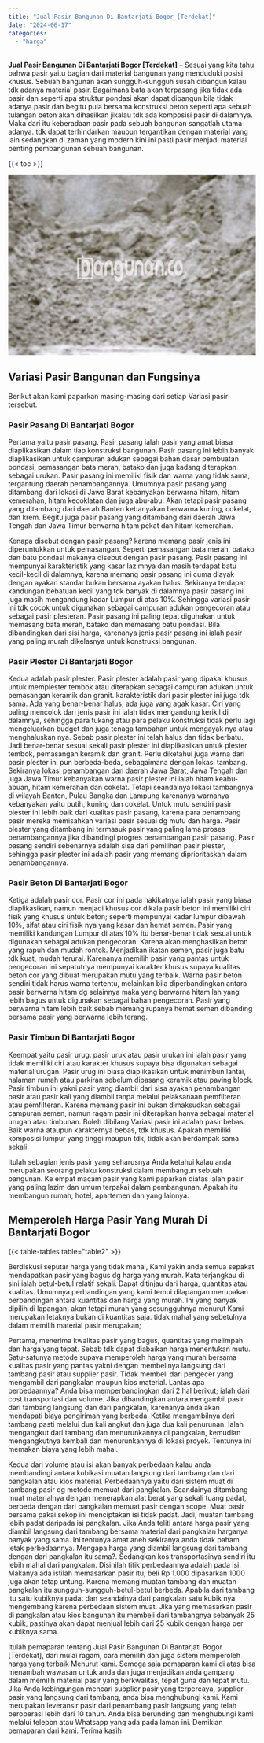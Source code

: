 ```yaml
---
title: "Jual Pasir Bangunan Di Bantarjati Bogor [Terdekat]"
date: "2024-06-17"
categories: 
  - "harga"
---
```


**Jual Pasir Bangunan Di Bantarjati Bogor \[Terdekat\]** – Sesuai yang kita tahu bahwa pasir yaitu bagian dari material bangunan yang menduduki posisi khusus. Sebuah bangunan akan sungguh-sungguh susah dibangun kalau tdk adanya material pasir. Bagaimana bata akan terpasang jika tidak ada pasir dan seperti apa struktur pondasi akan dapat dibangun bila tidak adanya pasir dan begitu pula bersama konstruksi beton seperti apa sebuah tulangan beton akan dihasilkan jikalau tdk ada komposisi pasir di dalamnya. Maka dari itu keberadaan pasir pada sebuah bangunan sangatlah utama adanya. tdk dapat terhindarkan maupun tergantikan dengan material yang lain sedangkan di zaman yang modern kini ini pasti pasir menjadi material penting pembangunan sebuah bangunan.

{{< toc >}}

![Jual Pasir Bangunan Di Bantarjati Bogor [Terdekat]](/images/jual-pasir-bangunan-63.png)

## Variasi Pasir Bangunan dan Fungsinya

Berikut akan kami paparkan masing-masing dari setiap Variasi pasir tersebut.

### Pasir Pasang Di Bantarjati Bogor

Pertama yaitu pasir pasang. Pasir pasang ialah pasir yang amat biasa diaplikasikan dalam tiap konstruksi bangunan. Pasir pasang ini lebih banyak diaplikasikan untuk campuran adukan sebagai bahan dasar pembuatan pondasi, pemasangan bata merah, batako dan juga kadang diterapkan sebagai urukan. Pasir pasang ini memiliki fisik dan warna yang tidak sama, tergantung daerah penambangannya. Umumnya pasir pasang yang ditambang dari lokasi di Jawa Barat kebanyakan berwarna hitam, hitam kemerahan, hitam kecoklatan dan juga abu-abu. Akan tetapi pasir pasang yang ditambang dari daerah Banten kebanyakan berwarna kuning, cokelat, dan krem. Begitu juga pasir pasang yang ditambang dari daerah Jawa Tengah dan Jawa Timur berwarna hitam pekat dan hitam kemerahan.

Kenapa disebut dengan pasir pasang? karena memang pasir jenis ini diperuntukkan untuk pemasangan. Seperti pemasangan bata merah, batako dan batu pondasi makanya disebut dengan pasir pasang. Pasir pasang ini mempunyai karakteristik yang kasar lazimnya dan masih terdapat batu kecil-kecil di dalamnya, karena memang pasir pasang ini cuma diayak dengan ayakan standar bukan bersama ayakan halus. Sekiranya terdapat kandungan bebatuan kecil yang tdk banyak di dalamnya pasir pasang ini juga masih mengandung kadar Lumpur di atas 10%. Sehingga variasi pasir ini tdk cocok untuk digunakan sebagai campuran adukan pengecoran atau sebagai pasir plesteran. Pasir pasang ini paling tepat digunakan untuk memasang bata merah, batako dan memasang batu pondasi. Bila dibandingkan dari sisi harga, karenanya jenis pasir pasang ini ialah pasir yang paling murah dikelasnya untuk konstruksi bangunan.

### Pasir Plester Di Bantarjati Bogor

Kedua adalah pasir plester. Pasir plester adalah pasir yang dipakai khusus untuk memplester tembok atau diterapkan sebagai campuran adukan untuk pemasangan keramik dan granit. karakteristik dari pasir plester ini juga tdk sama. Ada yang benar-benar halus, ada juga yang agak kasar. Ciri yang paling mencolok dari jenis pasir ini ialah tidak mengandung kerikil di dalamnya, sehingga para tukang atau para pelaku konstruksi tidak perlu lagi mengeluarkan budget dan juga tenaga tambahan untuk mengayak nya atau menghaluskan nya. Sebab pasir plester ini telah halus dan tidak berbatu. Jadi benar-benar sesuai sekali pasir plester ini diaplikasikan untuk plester tembok, pemasangan keramik dan granit. Perlu diketahui juga warna dari pasir plester ini pun berbeda-beda, sebagaimana dengan lokasi tambang. Sekiranya lokasi penambangan dari daerah Jawa Barat, Jawa Tengah dan juga Jawa Timur kebanyakan warna pasir plester ini ialah hitam keabu-abuan, hitam kemerahan dan cokelat. Tetapi seandainya lokasi tambangnya di wilayah Banten, Pulau Bangka dan Lampung karenanya warnanya kebanyakan yaitu putih, kuning dan cokelat. Untuk mutu sendiri pasir plester ini lebih baik dari kualitas pasir pasang, karena para penambang pasir mereka memisahkan variasi pasir sesuai dg mutu dan harga. Pasir plester yang ditambang ini termasuk pasir yang paling lama proses penambangannya jika dibandingi progres penambangan pasir pasang. Pasir pasang sendiri sebenarnya adalah sisa dari pemilihan pasir plester, sehingga pasir plester ini adalah pasir yang memang diprioritaskan dalam penambangannya.

### Pasir Beton Di Bantarjati Bogor

Ketiga adalah pasir cor. Pasir cor ini pada hakikatnya ialah pasir yang biasa diaplikasikan, namun menjadi khusus cor dikala pasir beton ini memiliki ciri fisik yang khusus untuk beton; seperti mempunyai kadar lumpur dibawah 10%, sifat atau ciri fisik nya yang kasar dan hemat semen. Pasir yang memiliki kandungan Lumpur di atas 10% itu benar-benar tidak sesuai untuk digunakan sebagai adukan pengecoran. Karena akan menghasilkan beton yang rapuh dan mudah rontok. Menjadikan ikatan semen, pasir juga batu tdk kuat, mudah terurai. Karenanya memilih pasir yang pantas untuk pengecoran ini sepatutnya mempunyai karakter khusus supaya kualitas beton cor yang dibuat merupakan mutu yang terbaik. Warna pasir beton sendiri tidak harus warna tertentu, melainkan bila diperbandingkan antara pasir berwarna hitam dg selainnya maka yang berwarna hitam lah yang lebih bagus untuk digunakan sebagai bahan pengecoran. Pasir yang berwarna hitam lebih baik sebab memang rupanya hemat semen dibanding bersama pasir yang berwarna lebih terang.

### Pasir Timbun Di Bantarjati Bogor

Keempat yaitu pasir urug. pasir uruk atau pasir urukan ini ialah pasir yang tidak memiliki ciri atau karakter khusus supaya bisa digunakan sebagai material urugan. Pasir urug ini biasa diaplikasikan untuk menimbun lantai, halaman rumah atau parkiran sebelum dipasang keramik atau paving block. Pasir timbun ini yakni pasir yang diambil dari sisa ayakan penambangan pasir atau pasir kali yang diambil tanpa melalui pelaksanaan pemfilteran atau pemfilteran. Karena memang pasir ini bukan dimaksudkan sebagai campuran semen, namun ragam pasir ini diterapkan hanya sebagai material urugan atau timbunan. Boleh dibilang Variasi pasir ini adalah pasir bebas. Baik warna ataupun karakternya bebas, tdk khusus. Apakah memiliki komposisi lumpur yang tinggi maupun tdk, tidak akan berdampak sama sekali.

Itulah sebagian jenis pasir yang seharusnya Anda ketahui kalau anda merupakan seorang pelaku konstruksi dalam membangun sebuah bangunan. Ke empat macam pasir yang kami paparkan diatas ialah pasir yang paling lazim dan umum terpakai dalam pembangunan. Apakah itu membangun rumah, hotel, apartemen dan yang lainnya.

## Memperoleh Harga Pasir Yang Murah Di Bantarjati Bogor

{{< table-tables table="table2" >}}

Berdiskusi seputar harga yang tidak mahal, Kami yakin anda semua sepakat mendapatkan pasir yang bagus dg harga yang murah. Kata terjangkau di sini ialah betul-betul relatif sekali. Dapat ditinjau dari harga, quantitas atau kualitas. Umumnya perbandingan yang kami temui dilapangan merupakan perbandingan antara kuantitas dan harga yang murah. Ini yang banyak dipilih di lapangan, akan tetapi murah yang sesungguhnya menurut Kami merupakan letaknya bukan di kuantitas saja. tidak mahal yang sebetulnya dalam memilih material pasir merupakan;

Pertama, menerima kwalitas pasir yang bagus, quantitas yang melimpah dan harga yang tepat. Sebab tdk dapat diabaikan harga menentukan mutu. Satu-satunya metode supaya memperoleh harga yang murah bersama kualitas pasir yang pantas yakni dengan membelinya langsung dari tambang pasir atau supplier pasir. Tidak membeli dari pengecer yang mengambil dari pangkalan maupun kios material. Lantas apa perbedaannya? Anda bisa memperbandingkan dari 2 hal berikut; ialah dari cost transportasi dan volume. Jika dibandingkan antara mengambil pasir dari tambang langsung dan dari pangkalan, karenanya anda akan mendapati biaya pengiriman yang berbeda. Ketika mengambilnya dari tambang pasti melalui dua kali angkut dan juga dua kali penurunan. Ialah mengangkut dari tambang dan menurunkannya di pangkalan, kemudian mengangkutnya kembali dan menurunkannya di lokasi proyek. Tentunya ini memakan biaya yang lebih mahal.

Kedua dari volume atau isi akan banyak perbedaan kalau anda membandingi antara kubikasi muatan langsung dari tambang dan dari pangkalan atau kios material. Perbedaannya yaitu dari sistem muat di tambang pasir dg metode memuat dari pangkalan. Seandainya ditambang muat materialnya dengan menerapkan alat berat yang sekali tuang padat, berbeda dengan dari pangkalan memuat pasir dengan scope. Muat pasir bersama pakai sekop ini menciptakan isi tidak padat. Jadi, muatan tambang lebih padat daripada isi pangkalan. Jika Anda teliti antara harga pasir yang diambil langsung dari tambang bersama material dari pangkalan harganya banyak yang sama. Ini tentunya amat aneh sekiranya anda tidak paham letak perbedaannya. Mengapa harga yang diambil langsung dari tambang dengan dari pangkalan itu sama?. Sedangkan kos transportasinya sendiri itu lebih mahal dari pangkalan. Disinilah titik perbedaannya adalah pada isi. Makanya ada istilah memasarkan pasir itu, beli Rp 1.000 dipasarkan 1000 juga akan tetap untung. Karena memang muatan tambang dan muatan pangkalan itu sungguh-sungguh-betul-betul berbeda. Apabila dari tambang itu satu kubiknya padat dan seandainya dari pangkalan satu kubik nya mengembang karena perbedaan sistem muat. Jika yang memasarkan pasir di pangkalan atau kios bangunan itu membeli dari tambangnya sebanyak 25 kubik, pastinya akan dapat menjual lebih dari 25 kubik dengan harga per kubiknya sama.

Itulah pemaparan tentang Jual Pasir Bangunan Di Bantarjati Bogor \[Terdekat\], dari mulai ragam, cara memilih dan juga sistem memperoleh harga yang terbaik Menurut kami. Semoga saja pemaparan kami di atas bisa menambah wawasan untuk anda dan juga menjadikan anda gampang dalam memilih material pasir yang berkwalitas, tepat guna dan tepat mutu. Jika Anda kebingungan mencari supplier pasir yang terpercaya, supplier pasir yang langsung dari tambang, anda bisa menghubungi kami. Kami merupakan leveransir pasir dari penambang pasir langsung yang telah beroperasi lebih dari 10 tahun. Anda bisa berunding dan menghubungi kami melalui telepon atau Whatsapp yang ada pada laman ini. Demikian pemaparan dari kami. Terima kasih
